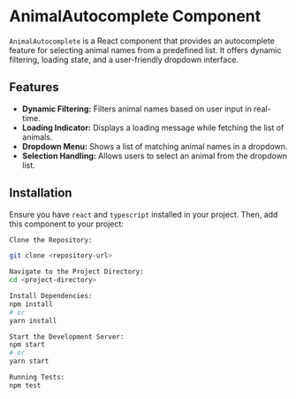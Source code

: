 # AnimalAutocomplete Component

`AnimalAutocomplete` is a React component that provides an autocomplete feature for selecting animal names from a predefined list. It offers dynamic filtering, loading state, and a user-friendly dropdown interface.

## Features

- **Dynamic Filtering:** Filters animal names based on user input in real-time.
- **Loading Indicator:** Displays a loading message while fetching the list of animals.
- **Dropdown Menu:** Shows a list of matching animal names in a dropdown.
- **Selection Handling:** Allows users to select an animal from the dropdown list.

## Installation

Ensure you have `react` and `typescript` installed in your project. Then, add this component to your project:

```bash
Clone the Repository:

git clone <repository-url>

Navigate to the Project Directory:
cd <project-directory>

Install Dependencies:
npm install
# or
yarn install

Start the Development Server:
npm start
# or
yarn start

Running Tests:
npm test